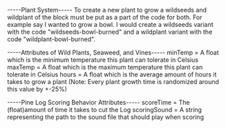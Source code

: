 -----Plant System-----
To create a new plant to grow a wildseeds and wildplant of the block must be put as a part of the code for both. For example say I wanted to grow a bowl. I would create a wildseeds variant with the code "wildseeds-bowl-burned" and a wildplant variant with the code "wildplant-bowl-burned".

-----Attributes of Wild Plants, Seaweed, and Vines-----
minTemp = A float which is the minimum temperature this plant can tolerate in Celsius
maxTemp = A float which is the maximum temperature this plant can tolerate in Celsius
hours = A float which is the average amount of hours it takes to grow a plant (Note: Every plant growth time is randomized around this value by +-25%)

-----Pine Log Scoring Behavior Attributes-----
scoreTime = The (float)amount of time it takes to cut the Log
scoringSound = A string representing the path to the sound file that should play when scoring
